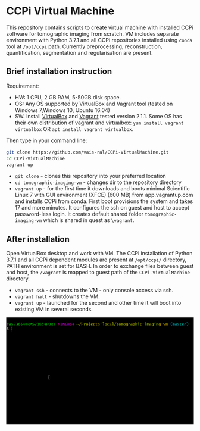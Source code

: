 # CCPi Virtual Machine
This repository contains scripts to create virtual machine with installed CCPi software for tomographic imaging from scratch. VM includes separate environment with Python 3.7.1 and all CCPi repositories installed using `conda` tool at `/opt/ccpi` path.
Currently preprocessing, reconstruction, quantification, segmentation and regularisation are present.

## Brief installation instruction 
Requirement: 
- HW: 1 CPU, 2 GB RAM, 5-50GB disk space.
- OS: Any OS supported by VirtualBox and Vagrant tool (tested on Windows 7,Windows 10, Ubuntu 16.04)
- SW: Install [VirtualBox](https://www.virtualbox.org/wiki/Downloads) and [Vagrant](https://www.vagrantup.com/downloads.html) tested version 2.1.1. Some OS has their own distribution of vagrant and virtualbox: `yum install vagrant virtualbox` OR `apt install vagrant virtualbox`.

Then type in your command line:

```bash
git clone https://github.com/vais-ral/CCPi-VirtualMachine.git
cd CCPi-VirtualMachine
vagrant up
```
- `git clone` - clones this repository into your preferred location 
- `cd tomographic-imaging-vm` - changes dir to the repository directory
- `vagrant up` - for the first time it downloads and boots minimal Scientific Linux 7 with GUI environment (XFCE) (600 MB) from app.vagrantup.com and installs CCPi from conda. First boot provisions the system and takes 17 and more minutes. It configures the ssh on guest and host to accept password-less login. It creates default shared folder `tomographic-imaging-vm` which is shared in quest as `\vagrant`. 

## After installation
Open VirtualBox desktop and work with VM. The CCPi installation of Python 3.7.1 and all CCPi dependent modules are present at `/opt/ccpi/` directory, PATH environment is set for BASH. In order to exchange files between guest and host, the `/vagrant` is mapped to guest path of the `CCPi-VirtualMachine` directory. 

- `vagrant ssh` - connects to the VM - only console access via ssh.
- `vagrant halt` - shutdowns the VM.
- `vagrant up` - launched for the second and other time it will boot into existing VM in several seconds.

![Vagrant up screenshot](/vagrantupscreen.gif)
